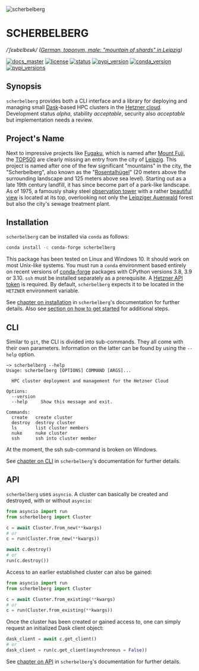 ![scherbelberg](https://github.com/pleiszenburg/bewegung/blob/master/docs/source/_static/logo01.png?raw=true)

# SCHERBELBERG

*/ˈʃɛʁbɛlbɛʁk/ ([German, toponym, male: "mountain of shards" in Leipzig](https://commons.wikimedia.org/wiki/Category:Rosentalh%C3%BCgel_(Leipzig)))*

<!-- [![build_master](https://github.com/pleiszenburg/scherbelberg/actions/workflows/test.yaml/badge.svg?branch=master "Build Status: master / release")](https://github.com/pleiszenburg/scherbelberg/actions/workflows/test.yaml) -->
[![docs_master](https://readthedocs.org/projects/scherbelberg/badge/?version=latest&style=flat-square "Documentation Status: master / release")](https://scherbelberg.readthedocs.io/en/latest/)
[![license](https://img.shields.io/pypi/l/scherbelberg.svg?style=flat-square "GNU Lesser General Public License v2.1")](https://github.com/pleiszenburg/scherbelberg/blob/master/LICENSE)
[![status](https://img.shields.io/pypi/status/scherbelberg.svg?style=flat-square "Project Development Status")](https://github.com/pleiszenburg/scherbelberg/issues)
[![pypi_version](https://img.shields.io/pypi/v/scherbelberg.svg?style=flat-square "Project Development Status")](https://pypi.python.org/pypi/scherbelberg)
[![conda_version](https://img.shields.io/conda/vn/conda-forge/scherbelberg.svg?style=flat-square "conda version")](https://anaconda.org/conda-forge/scherbelberg)
[![pypi_versions](https://img.shields.io/pypi/pyversions/scherbelberg.svg?style=flat-square "Available on PyPi - the Python Package Index")](https://pypi.python.org/pypi/scherbelberg)
<!-- [![chat](https://img.shields.io/matrix/zugbruecke:matrix.org.svg?style=flat-square "Matrix Chat Room")](https://matrix.to/#/#zugbruecke:matrix.org)
[![mailing_list](https://img.shields.io/badge/mailing%20list-groups.io-8cbcd1.svg?style=flat-square "Mailing List")](https://groups.io/g/zugbruecke-dev) -->

## Synopsis

`scherbelberg` provides both a CLI interface and a library for deploying and managing small [Dask](https://dask.org/)-based HPC clusters in the [Hetzner cloud](http://cloud.hetzner.com/). Development status *alpha*, stability *acceptable*, security also *acceptable* but implementation needs a review.

## Project's Name

Next to impressive projects like [Fugaku](https://en.wikipedia.org/wiki/Fugaku_(supercomputer)), which is named after [Mount Fuji](https://en.wikipedia.org/wiki/Mount_Fuji), the [TOP500](https://en.wikipedia.org/wiki/TOP500) are clearly missing an entry from the city of [Leipzig](https://en.wikipedia.org/wiki/Leipzig). This project is named after one of the few significant "mountains" in the city, the "Scherbelberg", also known as the "[Rosentalhügel](https://commons.wikimedia.org/wiki/Category:Rosentalh%C3%BCgel_(Leipzig))" (20 meters above the surrounding landscape and 125 meters above sea level). Starting out as a late 19th century landfill, it has since become part of a park-like landscape. As of 1975, a famously shaky steel [observation tower](https://commons.wikimedia.org/wiki/Category:Rosentalturm) with a rather [beautiful view](https://commons.wikimedia.org/wiki/Category:Views_from_Rosentalturm) is located at its top, overlooking not only the [Leipziger Auenwald](https://en.wikipedia.org/wiki/Leipzig_Riverside_Forest) forest but also the city's sewage treatment plant.

## Installation

`scherbelberg` can be installed via `conda` as follows:

```bash
conda install -c conda-forge scherbelberg
```

This package has been tested on Linux and Windows 10. It should work on most Unix-like systems. You must run a `conda` environment based entirely on recent versions of [conda-forge](https://conda-forge.org/) packages with CPython versions 3.8, 3.9 or 3.10. ``ssh`` must be installed separately as a prerequisite. A [Hetzner API token](https://docs.hetzner.cloud/#getting-started) is required. By default, `scherbelberg` expects it to be located in the `HETZNER` environment variable.

See [chapter on installation](https://scherbelberg.readthedocs.io/en/latest/installation.html) in `scherbelberg`'s documentation for further details. Also see [section on how to get started](https://scherbelberg.readthedocs.io/en/latest/gettingstarted.html) for additional steps.

## CLI

Similar to `git`, the CLI is divided into sub-commands. They all come with their own parameters. Information on the latter can be found by using the `--help` option.

```
~> scherbelberg --help
Usage: scherbelberg [OPTIONS] COMMAND [ARGS]...

  HPC cluster deployment and management for the Hetzner Cloud

Options:
  --version
  --help     Show this message and exit.

Commands:
  create   create cluster
  destroy  destroy cluster
  ls       list cluster members
  nuke     nuke cluster
  ssh      ssh into cluster member
```

At the moment, the ssh sub-command is broken on Windows.

See [chapter on CLI](https://scherbelberg.readthedocs.io/en/latest/cli.html) in `scherbelberg`'s documentation for further details.

## API

`scherbelberg` uses `asyncio`. A cluster can basically be created and destroyed, with or without `asyncio`:

```python
from asyncio import run
from scherbelberg import Cluster

c = await Cluster.from_new(**kwargs)
# or
c = run(Cluster.from_new(**kwargs))

await c.destroy()
# or
run(c.destroy())
```

Access to an earlier established cluster can also be gained:

```python
from asyncio import run
from scherbelberg import Cluster

c = await Cluster.from_existing(**kwargs)
# or
c = run(Cluster.from_existing(**kwargs))
```

Once the cluster has been created or gained access to, one can simply request an initialized Dask client object:

```python
dask_client = await c.get_client()
# or
dask_client = run(c.get_client(asynchronous = False))
```

See [chapter on API](https://scherbelberg.readthedocs.io/en/latest/api.html) in `scherbelberg`'s documentation for further details.
